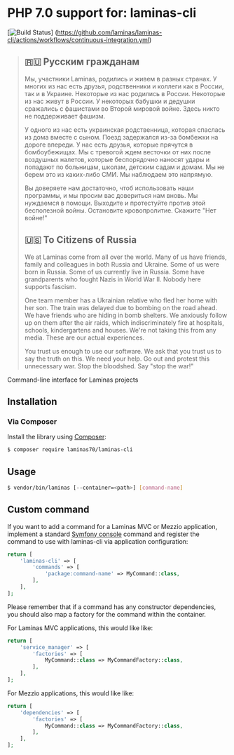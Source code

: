 # PHP 7.0 support for: laminas-cli

[![Build Status](https://github.com/laminas70/laminas-cli/actions/workflows/continuous-integration.yml/badge.svg)]
(https://github.com/laminas/laminas-cli/actions/workflows/continuous-integration.yml)

> ## 🇷🇺 Русским гражданам
> 
> Мы, участники Laminas, родились и живем в разных странах. У многих из нас есть друзья, родственники и коллеги как в России, так и в Украине. Некоторые из нас родились в России. Некоторые из нас живут в России. У некоторых бабушки и дедушки сражались с фашистами во Второй мировой войне. Здесь никто не поддерживает фашизм.
> 
> У одного из нас есть украинская родственница, которая спаслась из дома вместе с сыном. Поезд задержался из-за бомбежки на дороге впереди. У нас есть друзья, которые прячутся в бомбоубежищах. Мы с тревогой ждем весточки от них после воздушных налетов, которые беспорядочно наносят удары и попадают по больницам, школам, детским садам и домам. Мы не берем это из каких-либо СМИ. Мы наблюдаем это напрямую.
> 
> Вы доверяете нам достаточно, чтоб использовать наши программы, и мы просим вас довериться нам вновь. Мы нуждаемся в помощи. Выходите и протестуйте против этой бесполезной войны. Остановите кровопролитие. Скажите "Нет войне!"
> 
> ## 🇺🇸 To Citizens of Russia
> 
> We at Laminas come from all over the world. Many of us have friends, family and colleagues in both Russia and Ukraine. Some of us were born in Russia. Some of us currently live in Russia. Some have grandparents who fought Nazis in World War II. Nobody here supports fascism.
> 
> One team member has a Ukrainian relative who fled her home with her son. The train was delayed due to bombing on the road ahead. We have friends who are hiding in bomb shelters. We anxiously follow up on them after the air raids, which indiscriminately fire at hospitals, schools, kindergartens and houses. We're not taking this from any media. These are our actual experiences.
> 
> You trust us enough to use our software. We ask that you trust us to say the truth on this. We need your help. Go out and protest this unnecessary war. Stop the bloodshed. Say "stop the war!"

Command-line interface for Laminas projects

## Installation

### Via Composer

Install the library using [Composer](https://getcomposer.org):

```bash
$ composer require laminas70/laminas-cli
```

## Usage

```bash
$ vendor/bin/laminas [--container=<path>] [command-name]
```

## Custom command

If you want to add a command for a Laminas MVC or Mezzio application, implement a standard [Symfony console](https://symfony.com/doc/current/components/console.html) command and register the command to use with laminas-cli via application configuration:

```php
return [
    'laminas-cli' => [
        'commands' => [
            'package:command-name' => MyCommand::class,
        ],
    ],
];
```

Please remember that if a command has any constructor dependencies, you should also map a factory for the command within the container.

For Laminas MVC applications, this would like like:

```php
return [
    'service_manager' => [
        'factories' => [
            MyCommand::class => MyCommandFactory::class,
        ],
    ],
];
```

For Mezzio applications, this would like like:

```php
return [
    'dependencies' => [
        'factories' => [
            MyCommand::class => MyCommandFactory::class,
        ],
    ],
];
```
